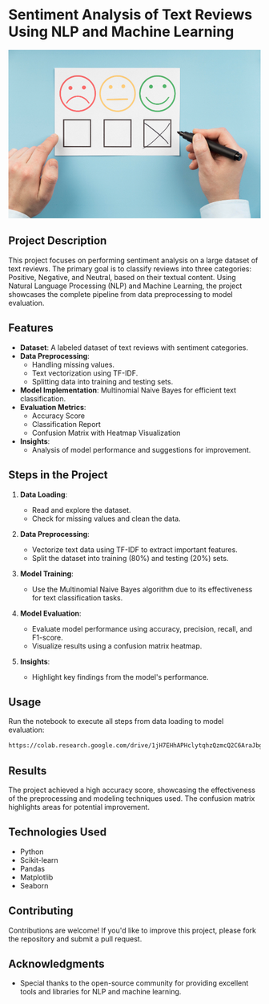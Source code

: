 # Sentiment Analysis of Text Reviews Using NLP and Machine Learning

![](sentiment_analysis_img.jpg)

## Project Description
This project focuses on performing sentiment analysis on a large dataset of text reviews. The primary goal is to classify reviews into three categories: Positive, Negative, and Neutral, based on their textual content. Using Natural Language Processing (NLP) and Machine Learning, the project showcases the complete pipeline from data preprocessing to model evaluation.

## Features
- **Dataset**: A labeled dataset of text reviews with sentiment categories.
- **Data Preprocessing**:
  - Handling missing values.
  - Text vectorization using TF-IDF.
  - Splitting data into training and testing sets.
- **Model Implementation**: Multinomial Naive Bayes for efficient text classification.
- **Evaluation Metrics**:
  - Accuracy Score
  - Classification Report
  - Confusion Matrix with Heatmap Visualization
- **Insights**:
  - Analysis of model performance and suggestions for improvement.

## Steps in the Project
1. **Data Loading**:
   - Read and explore the dataset.
   - Check for missing values and clean the data.

2. **Data Preprocessing**:
   - Vectorize text data using TF-IDF to extract important features.
   - Split the dataset into training (80%) and testing (20%) sets.

3. **Model Training**:
   - Use the Multinomial Naive Bayes algorithm due to its effectiveness for text classification tasks.

4. **Model Evaluation**:
   - Evaluate model performance using accuracy, precision, recall, and F1-score.
   - Visualize results using a confusion matrix heatmap.

5. **Insights**:
   - Highlight key findings from the model's performance.

## Usage
Run the notebook to execute all steps from data loading to model evaluation:
```bash
https://colab.research.google.com/drive/1jH7EHhAPHclytqhzQzmcQ2C6AraJbgS3#scrollTo=wV3zB5cVMgH_
```

## Results
The project achieved a high accuracy score, showcasing the effectiveness of the preprocessing and modeling techniques used. The confusion matrix highlights areas for potential improvement.

## Technologies Used
- Python
- Scikit-learn
- Pandas
- Matplotlib
- Seaborn

## Contributing
Contributions are welcome! If you'd like to improve this project, please fork the repository and submit a pull request.

## Acknowledgments
- Special thanks to the open-source community for providing excellent tools and libraries for NLP and machine learning.
